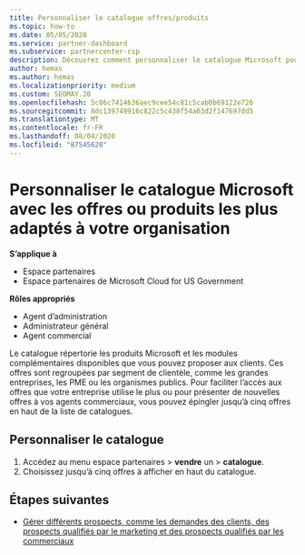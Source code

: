 ```yaml
---
title: Personnaliser le catalogue offres/produits
ms.topic: how-to
ms.date: 05/05/2020
ms.service: partner-dashboard
ms.subservice: partnercenter-csp
description: Découvrez comment personnaliser le catalogue Microsoft pour faciliter l’accès aux offres ou produits que votre organisation utilise le plus.
author: hemas
ms.author: hemas
ms.localizationpriority: medium
ms.custom: SEOMAY.20
ms.openlocfilehash: 5c86c7414636aec9cee54c81c5cab0b69122e726
ms.sourcegitcommit: 8dc139749916c822c5c438f54a03d2f147697dd5
ms.translationtype: MT
ms.contentlocale: fr-FR
ms.lasthandoff: 08/04/2020
ms.locfileid: "87545620"
---
```

# <a name="customize-the-microsoft-catalog-with-offers-or-products-most-suited-to-your-organization"></a>Personnaliser le catalogue Microsoft avec les offres ou produits les plus adaptés à votre organisation

**S’applique à**

- Espace partenaires
- Espace partenaires de Microsoft Cloud for US Government

**Rôles appropriés**

- Agent d’administration
- Administrateur général
- Agent commercial

Le catalogue répertorie les produits Microsoft et les modules complémentaires disponibles que vous pouvez proposer aux clients. Ces offres sont regroupées par segment de clientèle, comme les grandes entreprises, les PME ou les organismes publics. Pour faciliter l’accès aux offres que votre entreprise utilise le plus ou pour présenter de nouvelles offres à vos agents commerciaux, vous pouvez épingler jusqu’à cinq offres en haut de la liste de catalogues.

## <a name="customize-the-catalog"></a>Personnaliser le catalogue

1. Accédez au menu espace partenaires &gt; **vendre** un &gt; **catalogue**.
2. Choisissez jusqu’à cinq&nbsp;offres à afficher en haut du catalogue.
 
## <a name="next-steps"></a>Étapes suivantes

- [Gérer différents prospects, comme les demandes des clients, des prospects qualifiés par le marketing et des prospects qualifiés par les commerciaux](manage-leads.md) 
